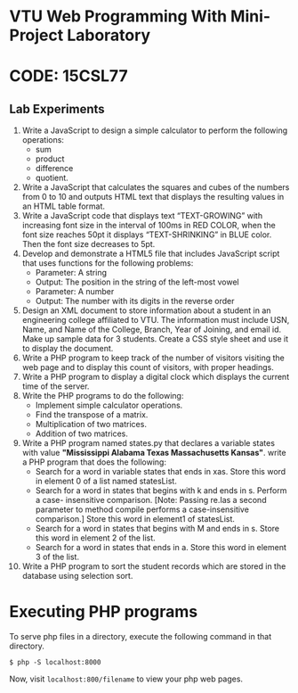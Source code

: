 # VTU Web Programming With Mini-Project Laboratory
# CODE: 15CSL77

## Lab Experiments
1. Write a JavaScript to design a simple calculator to perform the following operations: 
    * sum
    * product
    * difference
    * quotient.
2. Write a JavaScript that calculates the squares and cubes of the numbers from 0 to 10 and outputs HTML text that displays the resulting values in an HTML table format.
3. Write a JavaScript code that displays text “TEXT-GROWING” with increasing font size in the interval of 100ms in RED COLOR, when the font size reaches 50pt it displays “TEXT-SHRINKING” in BLUE color. Then the font size decreases to 5pt.
4. Develop and demonstrate a HTML5 file that includes JavaScript script that uses functions for the following problems:
    * Parameter: A string
    * Output: The position in the string of the left-most vowel
    * Parameter: A number
    * Output: The number with its digits in the reverse order
5. Design an XML document to store information about a student in an engineering college affiliated to VTU. The information must include USN, Name, and Name of the College, Branch, Year of Joining, and email id. Make up sample data for 3 students. Create a CSS style sheet and use it to display the document.
6. Write a PHP program to keep track of the number of visitors visiting the web page and to display this count of visitors, with proper headings.
7. Write a PHP program to display a digital clock which displays the current time of the server.
8. Write the PHP programs to do the following:
    * Implement simple calculator operations.
    * Find the transpose of a matrix.
    * Multiplication of two matrices.
    * Addition of two matrices.
9. Write a PHP program named states.py that declares a variable states with value **"Mississippi Alabama Texas Massachusetts Kansas"**. write a PHP program that does the following:
    * Search for a word in variable states that ends in xas. Store this word in element 0 of a list named statesList.
    * Search for a word in states that begins with k and ends in s. Perform a case- insensitive comparison. [Note: Passing re.Ias a second parameter to method compile performs a case-insensitive comparison.] Store this word in element1 of statesList.
    * Search for a word in states that begins with M and ends in s. Store this word in element 2 of the list.
    * Search for a word in states that ends in a. Store this word in element 3 of the list.
10. Write a PHP program to sort the student records which are stored in the database using selection sort.

# Executing PHP programs
To serve php files in a directory, execute the following command in that directory.
```shell
$ php -S localhost:8000
```
Now, visit `localhost:800/filename` to view your php web pages.